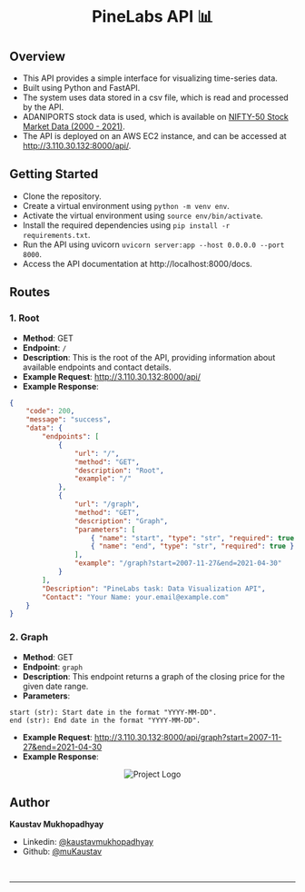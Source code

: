 <h1 align="center">PineLabs API 📊</h1>

## Overview

- This API provides a simple interface for visualizing time-series data.
- Built using Python and FastAPI.
- The system uses data stored in a csv file, which is read and processed by the API.
- ADANIPORTS stock data is used, which is available on [NIFTY-50 Stock Market Data (2000 - 2021)](https://www.kaggle.com/datasets/rohanrao/nifty50-stock-market-data).
- The API is deployed on an AWS EC2 instance, and can be accessed at http://3.110.30.132:8000/api/.

## Getting Started

- Clone the repository.
- Create a virtual environment using `python -m venv env`.
- Activate the virtual environment using `source env/bin/activate`.
- Install the required dependencies using `pip install -r requirements.txt`.
- Run the API using uvicorn `uvicorn server:app --host 0.0.0.0 --port 8000`.
- Access the API documentation at http://localhost:8000/docs.

## Routes

### 1. Root

- **Method**: GET
- **Endpoint**: `/`
- **Description**: This is the root of the API, providing information about available endpoints and contact details.
- **Example Request**: http://3.110.30.132:8000/api/
- **Example Response**:

```json
{
	"code": 200,
	"message": "success",
	"data": {
		"endpoints": [
			{
				"url": "/",
				"method": "GET",
				"description": "Root",
				"example": "/"
			},
			{
				"url": "/graph",
				"method": "GET",
				"description": "Graph",
				"parameters": [
					{ "name": "start", "type": "str", "required": true },
					{ "name": "end", "type": "str", "required": true }
				],
				"example": "/graph?start=2007-11-27&end=2021-04-30"
			}
		],
		"Description": "PineLabs task: Data Visualization API",
		"Contact": "Your Name: your.email@example.com"
	}
}
```

### 2. Graph

- **Method**: GET
- **Endpoint**: `graph`
- **Description**: This endpoint returns a graph of the closing price for the given date range.
- **Parameters**:

```
start (str): Start date in the format "YYYY-MM-DD".
end (str): End date in the format "YYYY-MM-DD".
```

- **Example Request**: http://3.110.30.132:8000/api/graph?start=2007-11-27&end=2021-04-30
- **Example Response**:

<p align = center>
    <img alt="Project Logo" src="" target="_blank" />
</p>

## Author

**Kaustav Mukhopadhyay**

- Linkedin: [@kaustavmukhopadhyay](https://www.linkedin.com/in/kaustavmukhopadhyay/)
- Github: [@muKaustav](https://github.com/muKaustav)

<br/>

---

